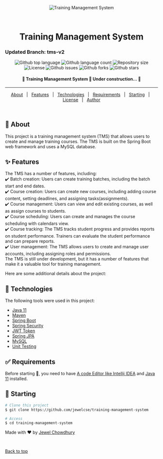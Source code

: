 <div align="center" id="top"> 
  <img src="./.github/app.gif" alt="Training Management System" />


  &#xa0;

</div>

<h1 align="center">Training Management System</h1>
<h3>Updated Branch: tms-v2</h3>

<p align="center">
  <img alt="Github top language" src="https://img.shields.io/github/languages/top/jewelcse/training-management-system?color=56BEB8">

  <img alt="Github language count" src="https://img.shields.io/github/languages/count/jewelcse/training-management-system?color=56BEB8">

  <img alt="Repository size" src="https://img.shields.io/github/repo-size/jewelcse/training-management-system?color=56BEB8">

  <img alt="License" src="https://img.shields.io/github/license/jewelcse/training-management-system?color=56BEB8">

  <img alt="Github issues" src="https://img.shields.io/github/issues/jewelcse/training-management-system?color=56BEB8" /> 

  <img alt="Github forks" src="https://img.shields.io/github/forks/jewelcse/training-management-system?color=56BEB8" /> 

  <img alt="Github stars" src="https://img.shields.io/github/stars/jewelcse/training-management-system?color=56BEB8" /> 
</p>

<!-- Status -->

<h4 align="center"> 
	🚧  Training Management System 🚀 Under construction...  🚧
</h4> 

<hr>

<p align="center">
  <a href="#dart-about">About</a> &#xa0; | &#xa0; 
  <a href="#sparkles-features">Features</a> &#xa0; | &#xa0;
  <a href="#rocket-technologies">Technologies</a> &#xa0; | &#xa0;
  <a href="#white_check_mark-requirements">Requirements</a> &#xa0; | &#xa0;
  <a href="#checkered_flag-starting">Starting</a> &#xa0; | &#xa0;
  <a href="#memo-license">License</a> &#xa0; | &#xa0;
  <a href="https://github.com/{{YOUR_GITHUB_USERNAME}}" target="_blank">Author</a>
</p>

<br>

## :dart: About ##


This project is a training management system (TMS) that allows users to create and manage training courses. 
The TMS is built on the Spring Boot web framework and uses a MySQL database. 


## :sparkles: Features ##

The TMS has a number of features, including: \
:heavy_check_mark: Batch creation: Users can create training batches, including the batch start and end dates.\
:heavy_check_mark: Course creation: Users can create new courses, including adding course content, setting deadlines, and assigning tasks(assignments).\
:heavy_check_mark: Course management: Users can view and edit existing courses, as well as assign courses to students.\
:heavy_check_mark: Course scheduling: Users can create and manages the course scheduling with calendars view.\
:heavy_check_mark: Course tracking: The TMS tracks student progress and provides reports on student performance. Trainers can evaluate the student performance and can prepare reports.\
:heavy_check_mark: User management: The TMS allows users to create and manage user accounts, including assigning roles and permissions.\
The TMS is still under development, but it has a number of features that make it a valuable tool for training management.

Here are some additional details about the project:



## :rocket: Technologies ##

The following tools were used in this project:

- [Java 11](#)
- [Maven](#)
- [Spring Boot](#)
- [Spring Security](#)
- [JWT Token](#)
- [Spring JPA](#)
- [MySQL](#)
- [Unit Testing](#)

## :white_check_mark: Requirements ##

Before starting :checkered_flag:, you need to have [A code Editor like Intellij IDEA](#) and [Java 11](#) installed.

## :checkered_flag: Starting ##

```bash
# Clone this project
$ git clone https://github.com/jewelcse/training-management-system

# Access
$ cd training-management-system

```




Made with :heart: by <a href="https://github.com/jewelcse" target="_blank">Jewel Chowdhury</a>

&#xa0;

<a href="#top">Back to top</a>

